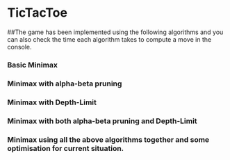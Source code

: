 # TicTacToe

##The game has been implemented using the following algorithms and you can also check the time each algorithm takes to compute a move in the console.

###		Basic Minimax

###		Minimax with alpha-beta pruning

###		Minimax with Depth-Limit

###		Minimax with both alpha-beta pruning and Depth-Limit

###		Minimax using all the above algorithms together and some optimisation for current situation.
